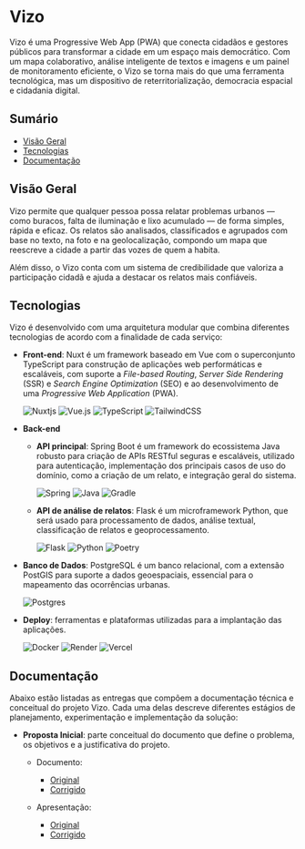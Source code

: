 # Vizo

Vizo é uma Progressive Web App (PWA) que conecta cidadãos e gestores públicos para transformar a cidade em um espaço mais democrático. Com um mapa colaborativo, análise inteligente de textos e imagens e um painel de monitoramento eficiente, o Vizo se torna mais do que uma ferramenta tecnológica, mas um dispositivo de reterritorialização, democracia espacial e cidadania digital.

## Sumário

- [Visão Geral](#visão-geral)
- [Tecnologias](#tecnologias)
- [Documentação](#documentação)

## Visão Geral

Vizo permite que qualquer pessoa possa relatar problemas urbanos — como buracos, falta de iluminação e lixo acumulado — de forma simples, rápida e eficaz. Os relatos são analisados, classificados e agrupados com base no texto, na foto e na geolocalização, compondo um mapa que reescreve a cidade a partir das vozes de quem a habita.

Além disso, o Vizo conta com um sistema de credibilidade que valoriza a participação cidadã e ajuda a destacar os relatos mais confiáveis.

## Tecnologias

Vizo é desenvolvido com uma arquitetura modular que combina diferentes tecnologias de acordo com a finalidade de cada serviço:

- **Front-end**: Nuxt é um framework baseado em Vue com o superconjunto TypeScript para construção de aplicações web performáticas e escaláveis, com suporte a _File-based Routing_, _Server Side Rendering_ (SSR) e _Search Engine Optimization_ (SEO) e ao desenvolvimento de uma _Progressive Web Application_ (PWA).

  ![Nuxtjs](https://img.shields.io/badge/Nuxt-002E3B?style=for-the-badge&logo=nuxt&logoColor=#00DC82)
  ![Vue.js](https://img.shields.io/badge/vuejs-%2335495e.svg?style=for-the-badge&logo=vuedotjs&logoColor=%234FC08D)
  ![TypeScript](https://img.shields.io/badge/typescript-%23007ACC.svg?style=for-the-badge&logo=typescript&logoColor=white)
  ![TailwindCSS](https://img.shields.io/badge/tailwindcss-%2338B2AC.svg?style=for-the-badge&logo=tailwind-css&logoColor=white)

- **Back-end**

  - **API principal**: Spring Boot é um framework do ecossistema Java robusto para criação de APIs RESTful seguras e escaláveis, utilizado para autenticação, implementação dos principais casos de uso do domínio, como a criação de um relato, e integração geral do sistema.

    ![Spring](https://img.shields.io/badge/spring-%236DB33F.svg?style=for-the-badge&logo=spring&logoColor=white)
    ![Java](https://img.shields.io/badge/java-%23ED8B00.svg?style=for-the-badge&logo=openjdk&logoColor=white)
    ![Gradle](https://img.shields.io/badge/Gradle-02303A.svg?style=for-the-badge&logo=Gradle&logoColor=white)

  - **API de análise de relatos**: Flask é um microframework Python, que será usado para processamento de dados, análise textual, classificação de relatos e geoprocessamento.

    ![Flask](https://img.shields.io/badge/flask-%23000.svg?style=for-the-badge&logo=flask&logoColor=white)
    ![Python](https://img.shields.io/badge/python-3670A0?style=for-the-badge&logo=python&logoColor=ffffff)
    ![Poetry](https://img.shields.io/badge/Poetry-%233B82F6.svg?style=for-the-badge&logo=poetry&logoColor=0B3D8D)

- **Banco de Dados**: PostgreSQL é um banco relacional, com a extensão PostGIS para suporte a dados geoespaciais, essencial para o mapeamento das ocorrências urbanas.

  ![Postgres](https://img.shields.io/badge/postgres-%23316192.svg?style=for-the-badge&logo=postgresql&logoColor=white)

- **Deploy**: ferramentas e plataformas utilizadas para a implantação das aplicações.

  ![Docker](https://img.shields.io/badge/docker-%230db7ed.svg?style=for-the-badge&logo=docker&logoColor=white)
  ![Render](https://img.shields.io/badge/Render-%46E3B7.svg?style=for-the-badge&logo=render&logoColor=white)
  ![Vercel](https://img.shields.io/badge/vercel-%23000000.svg?style=for-the-badge&logo=vercel&logoColor=white)

## Documentação

Abaixo estão listadas as entregas que compõem a documentação técnica e conceitual do projeto Vizo. Cada uma delas descreve diferentes estágios de planejamento, experimentação e implementação da solução:

- **Proposta Inicial**: parte conceitual do documento que define o problema, os objetivos e a justificativa do projeto.

  - Documento:

    - [Original](docs/1%20-%20Proposta%20Inicial/original/documento.pdf)
    - [Corrigido](docs/1%20-%20Proposta%20Inicial/corrigido/documento.pdf)

  - Apresentação:
    - [Original](docs/1%20-%20Proposta%20Inicial/original/slides.pdf)
    - [Corrigido](docs/1%20-%20Proposta%20Inicial/corrigido/slides.pdf)
